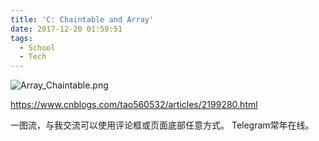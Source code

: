 ```yaml
---
title: 'C: Chaintable and Array'
date: 2017-12-20 01:59:51
tags:
  - School
  - Tech
---
```


![Array_Chaintable.png](https://yygc.zzjnyyz.cn/asset_files/c-chaintable.png)

https://www.cnblogs.com/tao560532/articles/2199280.html

一图流，与我交流可以使用评论框或页面底部任意方式。
Telegram常年在线。
